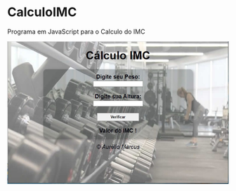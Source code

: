 # CalculoIMC
Programa em JavaScript para o Calculo do IMC

<img src="Prog.CalculoIMC.jpg" alt="ProgramaCalculoIMC" display="block" align="center"/>
